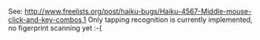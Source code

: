 See: http://www.freelists.org/post/haiku-bugs/Haiku-4567-Middle-mouse-click-and-key-combos,1
Only tapping recognition is currently implemented, no figerprint scanning yet :-(
